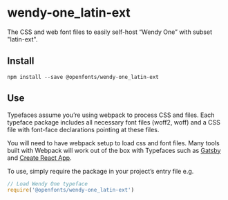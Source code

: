 
# wendy-one_latin-ext

The CSS and web font files to easily self-host “Wendy One” with subset "latin-ext".

## Install

`npm install --save @openfonts/wendy-one_latin-ext`

## Use

Typefaces assume you’re using webpack to process CSS and files. Each typeface
package includes all necessary font files (woff2, woff) and a CSS file with
font-face declarations pointing at these files.

You will need to have webpack setup to load css and font files. Many tools built
with Webpack will work out of the box with Typefaces such as [Gatsby](https://github.com/gatsbyjs/gatsby)
and [Create React App](https://github.com/facebookincubator/create-react-app).

To use, simply require the package in your project’s entry file e.g.

```javascript
// Load Wendy One typeface
require('@openfonts/wendy-one_latin-ext')
```
